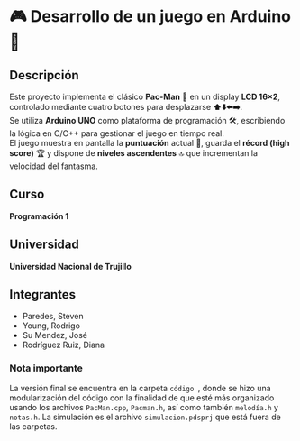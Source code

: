 # 🎮  Desarrollo de un juego en Arduino 🚀

## Descripción
Este proyecto implementa el clásico **Pac-Man** 👻 en un display **LCD 16×2**, controlado mediante cuatro botones para desplazarse **⬆️⬇️⬅️➡️**.  
Se utiliza **Arduino UNO** como plataforma de programación 🛠️, escribiendo la lógica en C/C++ para gestionar el juego en tiempo real.  
El juego muestra en pantalla la **puntuación** actual 🏅, guarda el **récord (high score)** 🏆 y dispone de **niveles ascendentes** 🔝 que incrementan la velocidad del fantasma.

## Curso
**Programación 1**

## Universidad
**Universidad Nacional de Trujillo**

## Integrantes
- Paredes, Steven
- Young, Rodrigo
- Su Mendez, José 
- Rodríguez Ruiz, Diana 

### Nota importante

La versión final se encuentra en la carpeta ``código ``, donde se hizo una modularización del código con la finalidad de que esté más organizado usando los archivos ``PacMan.cpp``, ``Pacman.h``, así como también ``melodía.h`` y ``notas.h``. La simulación es el archivo ``simulacion.pdsprj`` que está fuera de las carpetas.
